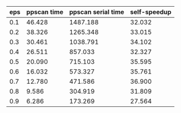 eps | ppscan time | ppscan serial time | self-speedup 
--- | --- | --- | ---
0.1 | 46.428 | 1487.188 | 32.032
0.2 | 38.326 | 1265.348 | 33.015
0.3 | 30.461 | 1038.791 | 34.102
0.4 | 26.511 | 857.033 | 32.327
0.5 | 20.090 | 715.103 | 35.595
0.6 | 16.032 | 573.327 | 35.761
0.7 | 12.780 | 471.586 | 36.900
0.8 | 9.586 | 304.919 | 31.809
0.9 | 6.286 | 173.269 | 27.564
